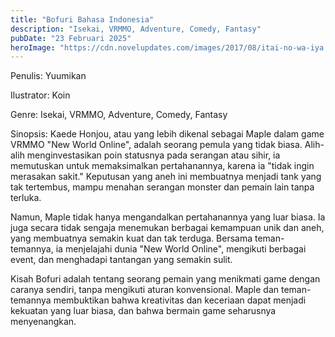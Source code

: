 ```yaml
---
title: "Bofuri Bahasa Indonesia"
description: "Isekai, VRMMO, Adventure, Comedy, Fantasy"
pubDate: "23 Februari 2025"
heroImage: "https://cdn.novelupdates.com/images/2017/08/itai-no-wa-iya.jpg"
---
```


Penulis: Yuumikan

Ilustrator: Koin

Genre: Isekai, VRMMO, Adventure, Comedy, Fantasy

Sinopsis: Kaede Honjou, atau yang lebih dikenal sebagai Maple dalam game VRMMO "New World Online", adalah seorang pemula yang tidak biasa. Alih-alih menginvestasikan poin statusnya pada serangan atau sihir, ia memutuskan untuk memaksimalkan pertahanannya, karena ia "tidak ingin merasakan sakit." Keputusan yang aneh ini membuatnya menjadi tank yang tak tertembus, mampu menahan serangan monster dan pemain lain tanpa terluka.

Namun, Maple tidak hanya mengandalkan pertahanannya yang luar biasa. Ia juga secara tidak sengaja menemukan berbagai kemampuan unik dan aneh, yang membuatnya semakin kuat dan tak terduga. Bersama teman-temannya, ia menjelajahi dunia "New World Online", mengikuti berbagai event, dan menghadapi tantangan yang semakin sulit.

Kisah Bofuri adalah tentang seorang pemain yang menikmati game dengan caranya sendiri, tanpa mengikuti aturan konvensional. Maple dan teman-temannya membuktikan bahwa kreativitas dan keceriaan dapat menjadi kekuatan yang luar biasa, dan bahwa bermain game seharusnya menyenangkan.
